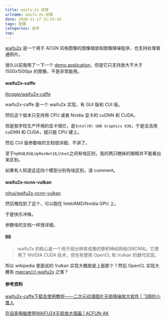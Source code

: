 ```yaml
---
title: waifu-2x 初探
urlname: waifu-2x-初探
date: 2020-11-17 21:53:34
tags: 配置
categories: 技术
top:
---
```


[waifu2x](https://github.com/nagadomi/waifu2x) 是一个用于 ACGN 风格图像的图像缩放和图像降噪程序，也支持处理普通照片。

<!-- more -->

很久以前我用了一下一个 [demo application](http://waifu2x.udp.jp/)，但是它只支持放大不大于 1500x1500px 的图像，不是非常能用。

#### waifu2x-caffe

[lltcggie/waifu2x-caffe](https://github.com/lltcggie/waifu2x-caffe)

waifu2x-caffe 是一个 waifu2x 实现，有 GUI 版和 CUI 版。

然后这个版本只支持用 CPU 或者 Nvidia 显卡的 cuDNN 和 CUDA。

但是我学校生产环境的显卡很烂，是`Intel(R) UHD Graphics 630`，于是没法用 cuDNN 和 CUDA，就只能 CPU 硬上。

然后 CUI 版参数啥的文档很详细，不讲了。

至于`UpRGB`,`RGB`,`UpResNet10`,`CUnet`之间有啥区别，我的两只瞎掉的眼睛并不能看出来区别。

如果有人知道这这四个模型分别有啥区别，请 comment。

#### waifu2x-ncnn-vulkan

[nihui/waifu2x-ncnn-vulkan](https://github.com/nihui/waifu2x-ncnn-vulkan)

然后俺找到了这个，可以跑在 Intel/AMD/Nvidia GPU 上。

于是快乐冲锋。

参数啥的文档一样很详细。

#### BB

>waifu2x 的核心是一个用于超分辨率成像的卷积神经网络(SRCNN)。它使用了 NVIDIA CUDA 技术，但也有使用 OpenCL 和 Vulkan 的替代实现。

所以 wikipedia 里面说的 Vulkan 实现大概就是上面那个？然后 OpenCL 实现大概有 [marcan/cl-waifu2x](https://github.com/marcan/cl-waifu2x) 之类？

#### 参考资料

[waifu2x-caffe下载及使用教程——二次元动漫图片无损降噪放大软件 | 飞翔的小兽人](https://www.otkz.net/archives/9551.html)

[在自家电脑使用WAIFU2X无损放大插画 | ACFUN-AK](https://zhuanlan.zhihu.com/p/111649855)